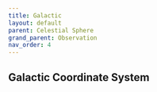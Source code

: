 ```yaml
---
title: Galactic
layout: default
parent: Celestial Sphere
grand_parent: Observation
nav_order: 4
---
```


## Galactic Coordinate System

